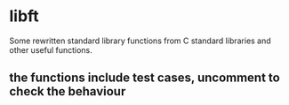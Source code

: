 # libft

Some rewritten standard library functions from C standard libraries and other useful functions.

## the functions include test cases, uncomment to check the behaviour